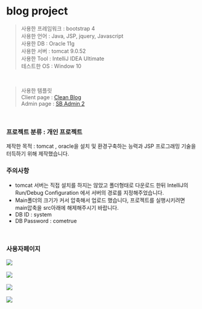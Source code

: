 # blog project

>사용한 프레임워크 : bootstrap 4 <br>
>사용한 언어 : Java, JSP, jquery, Javascript<br>
>사용한 DB : Oracle 11g<br>
>사용한 서버 : tomcat 9.0.52<br>
>사용한 Tool : IntelliJ IDEA Ultimate<br>
>테스트한 OS : Window 10<br>
<br>

>사용한 템플릿<br>
>Client page : <a href="https://startbootstrap.com/theme/clean-blog">Clean Blog</a><br>
>Admin page : <a href="https://startbootstrap.com/theme/sb-admin-2">SB Admin 2</a>
<br>

### 프로젝트 분류 : 개인 프로젝트

제작한 목적 : tomcat , oracle을 설치 및 환경구축하는 능력과 JSP 프로그래밍 기술을 터득하기 위해 제작했습니다.<br>

### 주의사항
<ul>
  <li>tomcat 서버는 직접 설치를 하지는 않았고 폴더형태로 다운로드 한뒤 IntelliJ의 Run/Debug Configuration 에서 서버의 경로를 지정해주었습니다.</li>
  <li>Main폴더의 크기가 커서 압축해서 업로드 했습니다, 프로젝트를 실행시키려면 main압축을 src아래에 해제해주시기 바랍니다.</li>
  <li>DB ID : system</li>
  <li>DB Password : cometrue</li>
</ul>
<br>

### 사용자페이지
<kbd>
  <img src="https://user-images.githubusercontent.com/74585673/157347142-a00abd36-fb0a-4b66-8946-13f3717d60c9.PNG">
</kbd>
<br><br>
<kbd>
  <img src="https://user-images.githubusercontent.com/74585673/157347197-475a3678-1280-49e1-8d59-25fed82a2b74.PNG">
</kbd>
<br><br>
<kbd>
  <img src="https://user-images.githubusercontent.com/74585673/157347339-da6c7cb9-7ea5-490a-91f9-26851f0ce4ed.PNG">
</kbd>
<br><br>
<kbd>
  <img src="https://user-images.githubusercontent.com/74585673/157347405-92946a7e-9905-4474-8341-84bb981567ce.PNG">
</kbd>
<br><br>
